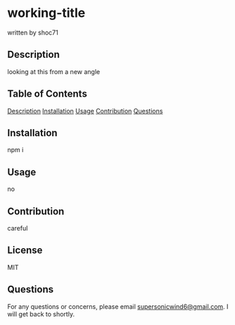 # working-title
written by shoc71

## Description
looking at this from a new angle

## Table of Contents
[Description](#Description)
[Installation](#Installation)
[Usage](#Usage)
[Contribution](#Contribution)
[Questions](#Questions)

## Installation
npm i

## Usage
no

## Contribution
careful

## License
MIT

## Questions
For any questions or concerns, please email supersonicwind6@gmail.com. I will get back to shortly.
